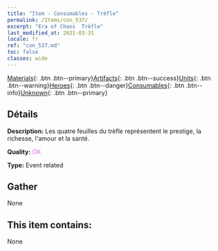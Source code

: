```yaml
---
title: "Item - Consumables - Trèfle"
permalink: /Items/con_537/
excerpt: "Era of Chaos  Trèfle"
last_modified_at: 2021-03-31
locale: fr
ref: "con_537.md"
toc: false
classes: wide
---
```

 [Materials](/fr/Items/){: .btn .btn--primary}[Artifacts](/fr/Items/Artifacts/){: .btn .btn--success}[Units](/fr/Items/Units/){: .btn .btn--warning}[Heroes](/fr/Items/Heroes/){: .btn .btn--danger}[Consumables](/fr/Items/Consumables/){: .btn .btn--info}[Unknown](/fr/Items/Unknown/){: .btn .btn--primary}

## Détails
 **Description:** Les quatre feuilles du trèfle représentent le prestige, la richesse, l'amour et la santé.

 **Quality:** <span style="color: #DA70D6">OK</span>

 **Type:** Event related

## Gather

  None

## This item contains:

  None

